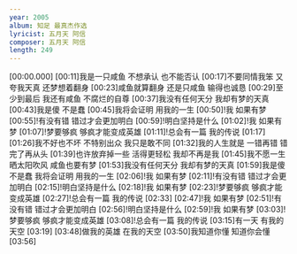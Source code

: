 ```yaml
---
year: 2005
album: 知足 最真杰作选
lyricist: 五月天 阿信
composer: 五月天 阿信
length: 249
---
```

[00:00.000]
[00:11]我是一只咸鱼 不想承认 也不能否认
[00:17]不要同情我笨 又夸我天真 还梦想着翻身
[00:23]咸鱼就算翻身 还是只咸鱼 输得也诚恳
[00:29]至少到最后 我还有咸鱼 不腐烂的自尊
[00:37]我没有任何天分 我却有梦的天真
[00:43]我是傻 不是蠢
[00:45]我将会证明 用我的一生
[00:50]!我 如果有梦
[00:55]!有没有错 错过才会更加明白
[00:59]!明白坚持是什么
[01:02]!我 如果有梦
[01:07]!梦要够疯 够疯才能变成英雄
[01:11]!总会有一篇 我的传说
[01:17]
[01:26]我不好也不坏 不特别出众 我只是敢不同
[01:32]我的人生就是 一错再错 错完了再从头
[01:39]也许放弃掉一些 活得更轻松 我却不再是我
[01:45]我不愿一生 晒太阳吹风 咸鱼也要有梦
[01:53]我没有任何天分 我却有梦的天真
[01:59]我是傻 不是蠢 我将会证明 用我的一生
[02:06]!我 如果有梦
[02:11]!有没有错 错过才会更加明白
[02:15]!明白坚持是什么
[02:18]!我 如果有梦
[02:23]!梦要够疯 够疯才能变成英雄
[02:27]!总会有一篇 我的传说
[02:33]
[02:47]!我 如果有梦
[02:51]!有没有错 错过才会更加明白
[02:56]!明白坚持是什么
[02:59]!我 如果有梦
[03:03]!梦要够疯 够疯才能变成英雄
[03:08]!总会有一篇 我的传说
[03:15]有一天 有我的天空
[03:19]
[03:48]做我的英雄 在我的天空
[03:50]我知道你懂 知道你会懂
[03:56]